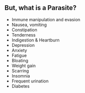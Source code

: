 ##  But, what is a Parasite?

- Immune manipulation and evasion
- Nausea, vomiting
- Constipation
- Tenderness
- Indigestion & Heartburn
- Depression
- Anxiety
- Fatigue
- Bloating
- Weight gain
- Scarring
- Insomnia
- Frequent urination
- Diabetes
